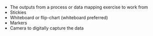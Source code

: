 
* The outputs from a process or data mapping exercise to work from
* Stickies
* Whiteboard or flip-chart (whiteboard preferred)
* Markers
* Camera to digitally capture the data
